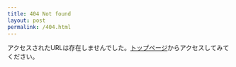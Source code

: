 ```yaml
---
title: 404 Not found
layout: post
permalink: /404.html
---
```

アクセスされたURLは存在しませんでした。[トップページ]({{site.github.url}})からアクセスしてみてください。